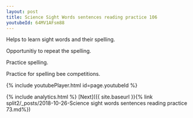 ```yaml
---
layout: post
title: Science Sight Words sentences reading practice 106
youtubeId: 64MV1AFsm88
---
```

 
 
Helps to learn sight words and their spelling.

Opportunitiy to repeat the spelling. 

Practice spelling. 
 
Practice for spelling bee competitions. 
 
{% include youtubePlayer.html id=page.youtubeId %}
 
 
{% include analytics.html %} 
[Next]({{ site.baseurl }}{% link  split2/_posts/2018-10-26-Science sight words sentences reading practice 73.md%})
 
